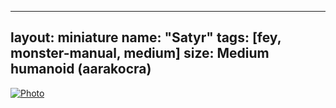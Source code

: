 <!-- ---
layout: miniature
name: "Satyr"
tags: [fey, monster-manual, medium]
size: Medium humanoid (aarakocra)
---
![Photo](https://lh3.googleusercontent.com/pw/AP1GczNwEYKbHQO541_Dbwnt7IC3Vd74ekmgaSylFWL3B1etLX6p8LZP_o1sedPTMm-scrqJpc1uwErMZoafQWI38LwQEbr6NG6Qk9em9bDmeehFdKvG4l5MZZfG5xtGyalzxBsL3v-369Bv4zGR14PtZZomrg=w1308-h1308-s-no-gm?authuser=0) -->

---
layout: miniature
name: "Satyr"
tags: [fey, monster-manual, medium]
size: Medium humanoid (aarakocra)
---
<a href="#modal" onclick="openModal()">
  <img src="https://lh3.googleusercontent.com/pw/AP1GczNwEYKbHQO541_Dbwnt7IC3Vd74ekmgaSylFWL3B1etLX6p8LZP_o1sedPTMm-scrqJpc1uwErMZoafQWI38LwQEbr6NG6Qk9em9bDmeehFdKvG4l5MZZfG5xtGyalzxBsL3v-369Bv4zGR14PtZZomrg=w1308-h1308-s-no-gm?authuser=0" alt="Photo">
</a>
